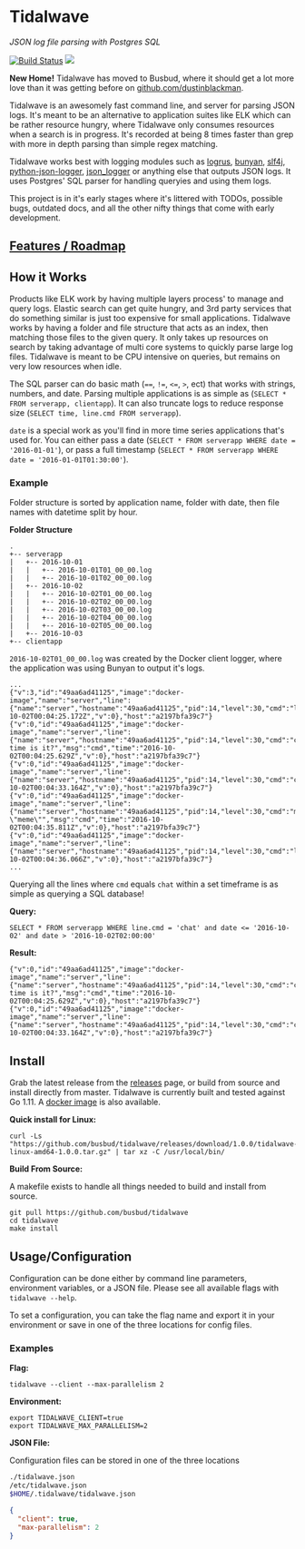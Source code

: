 # Tidalwave

_JSON log file parsing with Postgres SQL_

<a href="https://travis-ci.org/busbud/tidalwave"><img src="https://img.shields.io/travis/busbud/tidalwave.svg" alt="Build Status"></a> <a href="https://goreportcard.com/report/github.com/busbud/tidalwave"><img src="https://goreportcard.com/badge/github.com/busbud/tidalwave"></a>

__New Home!__ Tidalwave has moved to Busbud, where it should get a lot more love than it was getting before on [github.com/dustinblackman](https://github.com/dustinblackman).

Tidalwave is an awesomely fast command line, and server for parsing JSON logs. It's meant to be an alternative to application suites like ELK which can be rather resource hungry, where Tidalwave only consumes resources when a search is in progress. It's recorded at being 8 times faster than grep with more in depth parsing than simple regex matching.

Tidalwave works best with logging modules such as [logrus](https://github.com/Sirupsen/logrus), [bunyan](https://github.com/trentm/node-bunyan), [slf4j](https://github.com/savoirtech/slf4j-json-logger), [python-json-logger](https://github.com/madzak/python-json-logger), [json_logger](https://github.com/rsolomo/json_logger) or anything else that outputs JSON logs. It uses Postgres' SQL parser for handling queryies and using them logs.

This project is in it's early stages where it's littered with TODOs, possible bugs, outdated docs, and all the other nifty things that come with early development.

## [Features / Roadmap](./ROADMAP.md)

## How it Works

Products like ELK work by having multiple layers process' to manage and query logs. Elastic search can get quite hungry, and 3rd party services that do something similar is just too expensive for small applications. Tidalwave works by having a folder and file structure that acts as an index, then matching those files to the given query. It only takes up resources on search by taking advantage of multi core systems to quickly parse large log files. Tidalwave is meant to be CPU intensive on queries, but remains on very low resources when idle.

The SQL parser can do basic math (`==`, `!=`, `<=`, `>`, ect) that works with strings, numbers, and date. Parsing multiple applications is as simple as (`SELECT * FROM serverapp, clientapp`). It can also truncate logs to reduce response size (`SELECT time, line.cmd FROM serverapp`).

`date` is a special work as you'll find in more time series applications that's used for. You can either pass a date (`SELECT * FROM serverapp WHERE date = '2016-01-01'`), or pass a full timestamp (`SELECT * FROM serverapp WHERE date = '2016-01-01T01:30:00'`).

### Example

Folder structure is sorted by application name, folder with date, then file names with datetime split by hour.

__Folder Structure__
```
.
+-- serverapp
|   +-- 2016-10-01
|   |   +-- 2016-10-01T01_00_00.log
|   |   +-- 2016-10-01T02_00_00.log
|   +-- 2016-10-02
|   |   +-- 2016-10-02T01_00_00.log
|   |   +-- 2016-10-02T02_00_00.log
|   |   +-- 2016-10-02T03_00_00.log
|   |   +-- 2016-10-02T04_00_00.log
|   |   +-- 2016-10-02T05_00_00.log
|   +-- 2016-10-03
+-- clientapp
```

`2016-10-02T01_00_00.log` was created by the Docker client logger, where the application was using Bunyan to output it's logs.

```
...
{"v":3,"id":"49aa6ad41125","image":"docker-image","name":"server","line":{"name":"server","hostname":"49aa6ad41125","pid":14,"level":30,"cmd":"lol","suffix":"status","msg":"cmd","time":"2016-10-02T00:04:25.172Z","v":0},"host":"a2197bfa39c7"}
{"v":0,"id":"49aa6ad41125","image":"docker-image","name":"server","line":{"name":"server","hostname":"49aa6ad41125","pid":14,"level":30,"cmd":"chat","suffix":"What time is it?","msg":"cmd","time":"2016-10-02T00:04:25.629Z","v":0},"host":"a2197bfa39c7"}
{"v":0,"id":"49aa6ad41125","image":"docker-image","name":"server","line":{"name":"server","hostname":"49aa6ad41125","pid":14,"level":30,"cmd":"chat","suffix":"Pizza.","msg":"cmd","time":"2016-10-02T00:04:33.164Z","v":0},"host":"a2197bfa39c7"}
{"v":0,"id":"49aa6ad41125","image":"docker-image","name":"server","line":{"name":"server","hostname":"49aa6ad41125","pid":14,"level":30,"cmd":"meme","suffix":"fry1 \"meme\"","msg":"cmd","time":"2016-10-02T00:04:35.811Z","v":0},"host":"a2197bfa39c7"}
{"v":0,"id":"49aa6ad41125","image":"docker-image","name":"server","line":{"name":"server","hostname":"49aa6ad41125","pid":14,"level":30,"cmd":"lol","suffix":"status","msg":"cmd","time":"2016-10-02T00:04:36.066Z","v":0},"host":"a2197bfa39c7"}
...
```

Querying all the lines where `cmd` equals `chat` within a set timeframe is as simple as querying a SQL database!

__Query:__
```
SELECT * FROM serverapp WHERE line.cmd = 'chat' and date <= '2016-10-02' and date > '2016-10-02T02:00:00'
```

__Result:__

```
{"v":0,"id":"49aa6ad41125","image":"docker-image","name":"server","line":{"name":"server","hostname":"49aa6ad41125","pid":14,"level":30,"cmd":"chat","suffix":"What time is it?","msg":"cmd","time":"2016-10-02T00:04:25.629Z","v":0},"host":"a2197bfa39c7"}
{"v":0,"id":"49aa6ad41125","image":"docker-image","name":"server","line":{"name":"server","hostname":"49aa6ad41125","pid":14,"level":30,"cmd":"chat","suffix":"Pizza.","msg":"cmd","time":"2016-10-02T00:04:33.164Z","v":0},"host":"a2197bfa39c7"}
```

## Install

Grab the latest release from the [releases](https://github.com/busbud/tidalwave/releases) page, or build from source and install directly from master. Tidalwave is currently built and tested against Go 1.11. A [docker image](https://hub.docker.com/r/busbud/tidalwave/) is also available.

__Quick install for Linux:__
```
curl -Ls "https://github.com/busbud/tidalwave/releases/download/1.0.0/tidalwave-linux-amd64-1.0.0.tar.gz" | tar xz -C /usr/local/bin/
```

__Build From Source:__

A makefile exists to handle all things needed to build and install from source.

```
git pull https://github.com/busbud/tidalwave
cd tidalwave
make install
```


## Usage/Configuration

Configuration can be done either by command line parameters, environment variables, or a JSON file. Please see all available flags with `tidalwave --help`.

To set a configuration, you can take the flag name and export it in your environment or save in one of the three locations for config files.

### Examples

__Flag:__
```
tidalwave --client --max-parallelism 2
```

__Environment:__
```
export TIDALWAVE_CLIENT=true
export TIDALWAVE_MAX_PARALLELISM=2
```

__JSON File:__

Configuration files can be stored in one of the three locations

```sh
./tidalwave.json
/etc/tidalwave.json
$HOME/.tidalwave/tidalwave.json
```
```json
{
  "client": true,
  "max-parallelism": 2
}
```
